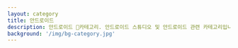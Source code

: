 ```yaml
---
layout: category
title: 안드로이드
description: 안드로이드 📁카테고리. 안드로이드 스튜디오 및 안드로이드 관련 카테고리입니다.
background: '/img/bg-category.jpg'
---
```

